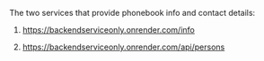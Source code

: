 The two services that provide phonebook info and contact details:



1. https://backendserviceonly.onrender.com/info



2. https://backendserviceonly.onrender.com/api/persons





